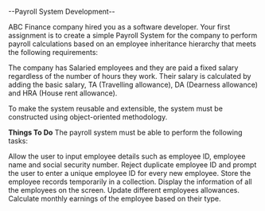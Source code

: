 --Payroll System Development--

ABC Finance company hired you as a software developer. Your first assignment is to create a simple Payroll System for the company to perform payroll calculations based on an employee inheritance hierarchy that meets the following requirements:

The company has Salaried employees and they are paid a fixed salary regardless of the number of hours they work. Their salary is calculated by adding the basic salary, TA (Travelling allowance), DA (Dearness allowance) and HRA (House rent allowance).

To make the system reusable and extensible, the system must be constructed using object-oriented methodology.

**Things To Do**
The payroll system must be able to perform the following tasks:

Allow the user to input employee details such as employee ID, employee name and social security number.
Reject duplicate employee ID and prompt the user to enter a unique employee ID for every new employee.
Store the employee records temporarily in a collection.
Display the information of all the employees on the screen.
Update different employees allowances.
Calculate monthly earnings of the employee based on their type.


